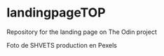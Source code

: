 # landingpageTOP
Repository for the landing page on The Odin project



Foto de SHVETS production en Pexels
